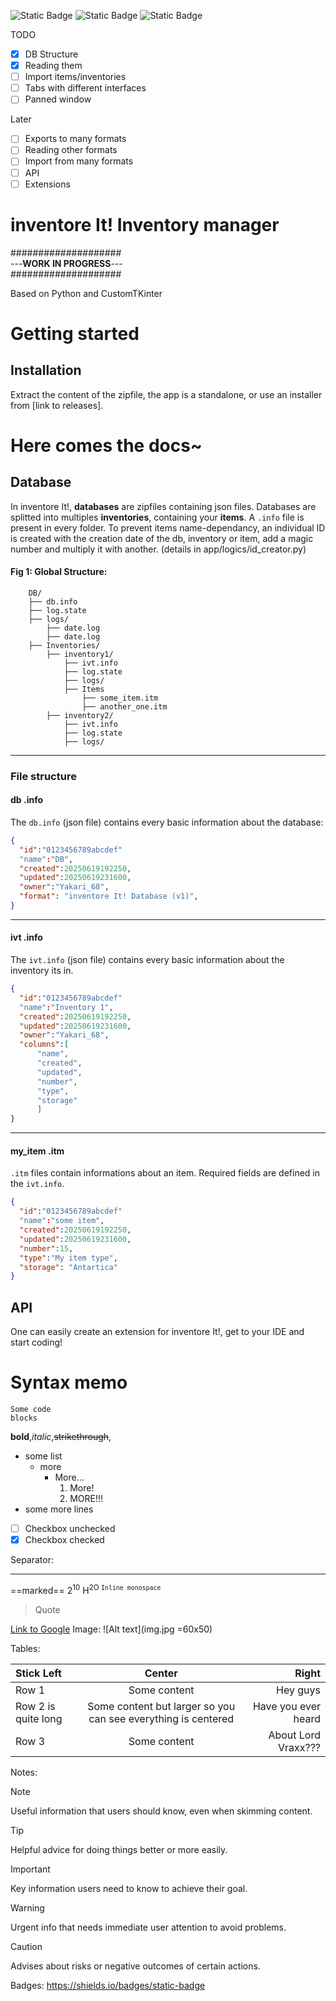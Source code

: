 ![Static Badge](https://img.shields.io/badge/Alpha%20Phase-FF0000)  ![Static Badge](https://img.shields.io/badge/Python-3.10.11-00CC00)  ![Static Badge](https://img.shields.io/badge/CustomTKinter-5.2.2-0088CC)

TODO
- [X] DB Structure
- [X] Reading them
- [ ] Import items/inventories
- [ ] Tabs with different interfaces
- [ ] Panned window

Later
- [ ] Exports to many formats
- [ ] Reading other formats
- [ ] Import from many formats
- [ ] API
- [ ] Extensions 

# inventore It! Inventory manager

####################</br>
---**WORK IN PROGRESS**---</br>
####################</br>

Based on Python and CustomTKinter

# Getting started

## Installation
Extract the content of the zipfile, the app is a standalone, or use an installer from [link to releases].







# Here comes the docs~

## Database

In inventore It!, **databases** are zipfiles containing json files. Databases are splitted into multiples **inventories**, containing your **items**. A `.info` file is present in every folder. To prevent items name-dependancy, an individual ID is created with the creation date of the db, inventory or item, add a magic number and multiply it with another. (details in app/logics/id_creator.py) 

#### Fig 1: Global Structure:
```
	DB/
	├── db.info
	├── log.state
	├── logs/
	    ├── date.log
	    ├── date.log
	├── Inventories/
	    ├── inventory1/
	        ├── ivt.info
	        ├── log.state
	        ├── logs/
	        ├── Items
	            ├── some_item.itm
	            ├── another_one.itm
	    ├── inventory2/
	        ├── ivt.info
	        ├── log.state
	        ├── logs/
```
---
### File structure
#### db .info

The `db.info` (json file) contains every basic information about the database:
```json
{
  "id":"0123456789abcdef"
  "name":"DB",
  "created":20250619192250,
  "updated":20250619231600,
  "owner":"Yakari_68",
  "format": "inventore It! Database (v1)",
}
``` 

---
#### ivt .info

The `ivt.info` (json file) contains every basic information about the inventory its in. 
```json
{
  "id":"0123456789abcdef"
  "name":"Inventory 1",
  "created":20250619192250,
  "updated":20250619231600,
  "owner":"Yakari_68",
  "columns":[
      "name",
      "created",
      "updated",
      "number",
      "type",
      "storage"
      ]
}
``` 

---
#### my_item .itm
`.itm` files contain informations about an item. Required fields are defined in the `ivt.info`.
```json
{
  "id":"0123456789abcdef"
  "name":"some item",
  "created":20250619192250,
  "updated":20250619231600,
  "number":15,
  "type":"My item type",
  "storage": "Antartica"
}
```
## API
One can easily create an extension for inventore It!, get to your IDE and start coding!



# Syntax memo

```mylanguage
Some code
blocks
```
**bold**,*italic*,~~strikethrough~~,
- some list
  * more
     + More...
       1. More!
       2. MORE!!!
- some more lines
- [ ] Checkbox unchecked
- [x] Checkbox checked 

Separator:

---
==marked==
2<sup>10</sup>
H<sup>2</sub>O
`Inline monospace`
> Quote

[Link to Google](https://google.com/)
Image:  ![Alt text](img.jpg =60x50)

<!-- Commented text -->

Tables:

|Stick Left       |Center                           |Right                        |
|:----------------|:-------------------------------:|--------------------------------------:|
|Row 1            |Some content                     |Hey guys                     |
|Row 2 is quite long           |Some content but larger so you can see everything is centered                     |Have you ever heard          |
|Row 3            |Some content                     |About Lord Vraxx???          |

Notes:

> [!NOTE]
> Useful information that users should know, even when skimming content.

> [!TIP]
> Helpful advice for doing things better or more easily.

> [!IMPORTANT]
> Key information users need to know to achieve their goal.

> [!WARNING]
> Urgent info that needs immediate user attention to avoid problems.

> [!CAUTION]
> Advises about risks or negative outcomes of certain actions.

Badges: https://shields.io/badges/static-badge

